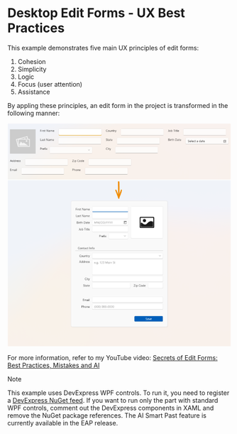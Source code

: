 # Desktop Edit Forms - UX Best Practices

This example demonstrates five main UX principles of edit forms:

1. Cohesion  
2. Simplicity  
3. Logic  
4. Focus (user attention)  
5. Assistance

By appling these principles, an edit form in the project is transformed in the following manner:

![Edit Form Transofrmation](Transformation.png)

For more information, refer to my YouTube video: [Secrets of Edit Forms: Best Practices, Mistakes and AI](https://www.youtube.com/watch?v=4e74iloPnyk)

> [!Note]  
> This example uses DevExpress WPF controls. To run it, you need to register a [DevExpress NuGet feed](https://nuget.devexpress.com/). If you want to run only the part with standard WPF controls, comment out the DevExpress components in XAML and remove the NuGet package references. The AI Smart Past feature is currently available in the EAP release.

